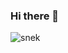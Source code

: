 ### Hi there 👋
![snek](https://github.com/Vortigern-The-Grey/Vortigern-The-Grey/blob/output/github-contribution-grid-snake.svg)
<!--
**Vortigern-The-Grey/Vortigern-The-Grey** is a ✨ _special_ ✨ repository because its `README.md` (this file) appears on your GitHub profile.

Here are some ideas to get you started:

- 🔭 I’m currently working on ...
- 🌱 I’m currently learning ...
- 👯 I’m looking to collaborate on ...
- 🤔 I’m looking for help with ...
- 💬 Ask me about ...
- 📫 How to reach me: ...
- 😄 Pronouns: ...
- ⚡ Fun fact: ...
-->
